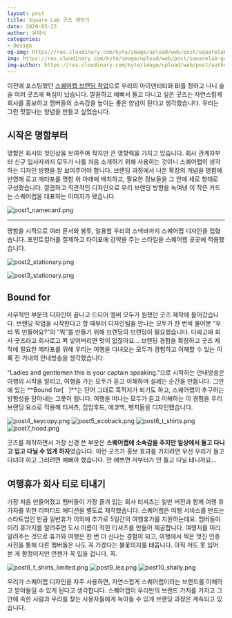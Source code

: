 ```yaml
---
layout: post
title: Square Lab 굿즈 제작기
date: 2020-03-23
author: 유태식
categories: 
- Design
og-img: https://res.cloudinary.com/kyte/image/upload/web/post/squarelab-goods/og_cover.jpg
img: https://res.cloudinary.com/kyte/image/upload/web/post/squarelab-goods/cover.jpg
img-author: https://res.cloudinary.com/kyte/image/upload/web/post/author/taesik.jpg
---
```


이전에 포스팅했던 [스퀘어랩 브랜딩 작업](https://squarelab.co/blog/square-lab-branding/)으로 우리의 아이덴티티와 BI를 정하고 나니 슬슬 여러 굿즈에 욕심이 났습니다. 깔끔하고 예뻐서 들고 다니고 싶은 굿즈는 자연스럽게 회사를 홍보하고 멤버들의 소속감을 높이는 좋은 양념이 된다고 생각했습니다. 우리는 그런 맛깔나는 양념을 만들고 싶었습니다.

## 시작은 명함부터

명함은 회사의 첫인상을 보여주며 작지만 큰 영향력을 가지고 있습니다. 회사 관계자부터 신규 입사자까지 모두가 나를 처음 소개하기 위해 사용하는 것이니 스퀘어랩이 생각하는 디자인 방향을 잘 보여주어야 합니다. 브랜딩 과정에서 나온 확장의 개념을 명함에 반영해 로고 메타포를 명함 위 아래에 배치하고, 필요한 정보들을 그 안에 세로 형태로 구성했습니다. 깔끔하고 직관적인 디자인으로 우리 브랜딩 방향을 녹여낸 이 작은 카드는 스퀘어랩을 대표하는 이미지가 됐습니다.

![post1_namecard.png]({{site.cloudinary}}/web/post/squarelab-goods/post1_namecard.png)

---

명함을 시작으로 여러 문서와 봉투, 일용할 우리의 스낵바까지 스퀘어랩 디자인을 입혔습니다. 포인트컬러를 절제하고 타이포에 강약을 주는 스타일을 스퀘어랩 곳곳에 적용했습니다.

![post2_stationary.png]({{site.cloudinary}}/web/post/squarelab-goods/post2_stationary.png)

![post3_stationary.png]({{site.cloudinary}}/web/post/squarelab-goods/post3_snackbar.png)

## Bound for

사무적인 부분의 디자인이 끝나고 드디어 멤버 모두가 원했던 굿즈 제작에 들어갔습니다. 브랜딩 작업을 시작한다고 할 때부터 디자인팀을 만나는 모두가 한 번씩 물어본 “우리 뭐 만들어요?”의 “뭐”를 만들기 위해 브랜딩의 브랜딩이 필요했습니다. 다짜고짜 회사 굿즈라고 회사로고 똭 넣어버리면 멋이 없잖아요… 브랜딩 경험을 확장하고 굿즈 제작에 필요한 메타포를 위해 우리는 여행을 다녀오는 모두가 경험하고 이해할 수 있는 이륙 전 기내의 안내방송을 생각했습니다.

“Ladies and gentlemen this is your captain speaking.”으로 시작하는 안내방송은 여행의 시작을 알리고, 여행을 가는 모두가 듣고 이해하며 설레는 순간을 만듭니다. 그안에 있는 **Bound for[ &nbsp; ]**는 단어 그대로 목적지가 되기도 하고, 스퀘어랩이 추구하는 방향성을 담아내는 그릇이 됩니다. 여행을 떠나는 모두가 듣고 이해하는 이 경험을 우리 브랜딩 요소로 적용해 티셔츠, 집업후드, 에코백, 벳지들을 디자인했습니다.
   
![post4_keycopy.png]({{site.cloudinary}}/web/post/squarelab-goods/post4_keycopy.png)
![post5_ecoback.png]({{site.cloudinary}}/web/post/squarelab-goods/post5_ecoback.png)
![post6_t_shirts.png]({{site.cloudinary}}/web/post/squarelab-goods/post6_t_shirts.png)
![post7_hood.png]({{site.cloudinary}}/web/post/squarelab-goods/post7_hood.png)

굿즈를 제작하면서 가장 신경 쓴 부분은 **스퀘어랩에 소속감을 주지만 일상에서 들고 다니고 입고 다닐 수 있게 하자**였습니다. 이런 굿즈가 홍보 효과를 가지려면 우선 우리가 들고 다녀야 하고 그러려면 예뻐야 했습니다. 안 예쁘면 저부터가 안 들고 다닐 테니까요…


## 여행휴가 회사 티로 티내기

가장 처음 만들어졌고 멤버들이 가장 즐겨 입는 회사 티셔츠는 일반 버전과 함께 여행 휴가자를 위한 리미티드 에디션을 별도로 제작했습니다. 스퀘어랩은 여행 서비스를 만드는 스타트업인 만큼 일반휴가 이외에 추가로 5일간의 여행휴가를 지원하는데요. 멤버들이 미리 휴가지를 알려주면 도시 이름이 적힌 티셔츠를 만들어 제공합니다. 여행지를 미리 알려주는 것으로 휴가와 여행은 한 번 더 신나는 경험이 되고, 여행에서 찍은 멋진 인증사진을 통해 다른 멤버들은 나도 꼭 가겠다는 불꽃의지를 태웁니다. 아직 저도 못 입어 본 게 함정이지만 언젠가 꼭 입을 겁니다. 꼭.

![post8_t_shirts_limited.png]({{site.cloudinary}}/web/post/squarelab-goods/post8_t_shirts_limited.png)
![post9_lea.png]({{site.cloudinary}}/web/post/squarelab-goods/post9_lea.png)
![post10_shally.png]({{site.cloudinary}}/web/post/squarelab-goods/post10_shally.png)

우리가 스퀘어랩 디자인을 자주 사용하면, 자연스럽게 스퀘어랩이라는 브랜드를 이해하고 받아들일 수 있게 된다고 생각합니다. 스퀘어랩이 우리만의 브랜드 가치를 가지고 그 안에 속한 사람과 우리를 찾는 사용자들에게 녹아들 수 있게 브랜딩 과정은 계속되고 있습니다.